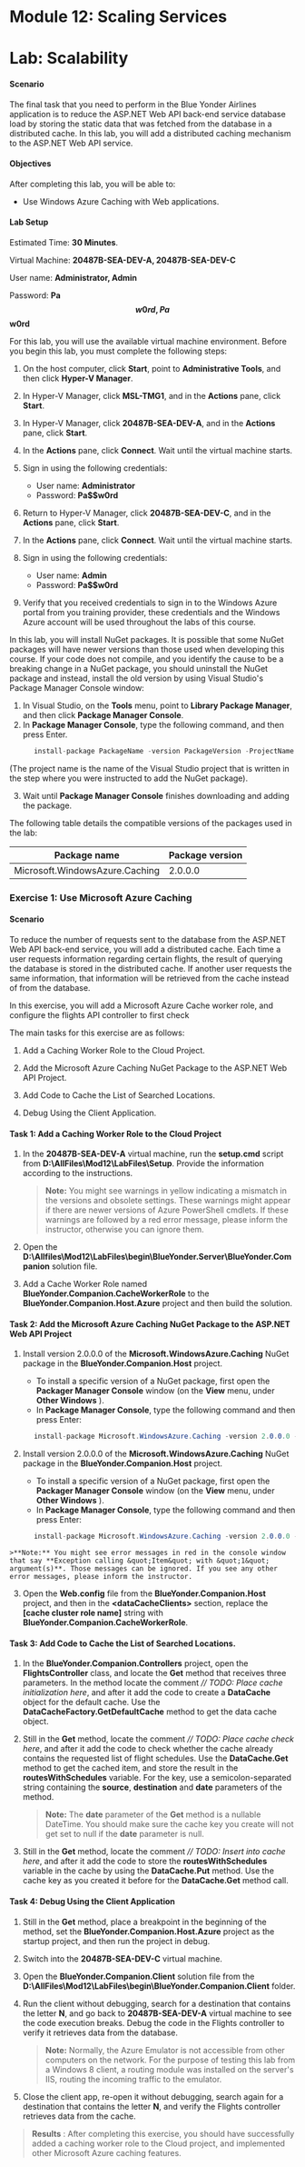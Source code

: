 # Module 12: Scaling Services

# Lab: Scalability

#### Scenario

The final task that you need to perform in the Blue Yonder Airlines application is to reduce the ASP.NET Web API back-end service database load by storing the static data that was fetched from the database in a distributed cache. In this lab, you will add a distributed caching mechanism to the ASP.NET Web API service.

#### Objectives

After completing this lab, you will be able to:

- Use Windows Azure Caching with Web applications.

#### Lab Setup

Estimated Time: **30 Minutes**.

Virtual Machine: **20487B-SEA-DEV-A, 20487B-SEA-DEV-C**

User name: **Administrator, Admin**

Password: **Pa$$w0rd, Pa$$w0rd**

For this lab, you will use the available virtual machine environment. Before you begin this lab, you must complete the following steps:

1. On the host computer, click **Start**, point to **Administrative Tools**, and then click **Hyper-V Manager**.
2. In Hyper-V Manager, click **MSL-TMG1**, and in the **Actions** pane, click **Start**.
3. In Hyper-V Manager, click **20487B-SEA-DEV-A**, and in the **Actions** pane, click **Start**.
4. In the **Actions** pane, click **Connect**. Wait until the virtual machine starts.
5. Sign in using the following credentials:

	- User name: **Administrator**
	- Password: **Pa$$w0rd**

6. Return to Hyper-V Manager, click **20487B-SEA-DEV-C**, and in the **Actions** pane, click **Start**.
7. In the **Actions** pane, click **Connect**. Wait until the virtual machine starts.
8. Sign in using the following credentials:

	- User name: **Admin**
	- Password: **Pa$$w0rd**

9. Verify that you received credentials to sign in to the Windows Azure portal from you training provider, these credentials and the Windows Azure account will be used throughout the labs of this course.

In this lab, you will install NuGet packages. It is possible that some NuGet packages will have newer versions than those used when developing this course. If your code does not compile, and you identify the cause to be a breaking change in a NuGet package, you should uninstall the NuGet package and instead, install the old version by using Visual Studio&#39;s Package Manager Console window:

1. In Visual Studio, on the **Tools** menu, point to **Library Package Manager**, and then click **Package Manager Console**.
2. In **Package Manager Console**, type the following command, and then press Enter.

  ```cs
		install-package PackageName -version PackageVersion -ProjectName ProjectName
```
(The project name is the name of the Visual Studio project that is written in the step where you were instructed to add the NuGet package).

3. Wait until **Package Manager Console** finishes downloading and adding the package.

The following table details the compatible versions of the packages used in the lab:

   | Package name | Package version |
   | --- | --- |
   | Microsoft.WindowsAzure.Caching | 2.0.0.0 |

### Exercise 1: Use Microsoft Azure Caching

#### Scenario

To reduce the number of requests sent to the database from the ASP.NET Web API back-end service, you will add a distributed cache. Each time a user requests information regarding certain flights, the result of querying the database is stored in the distributed cache. If another user requests the same information, that information will be retrieved from the cache instead of from the database.

In this exercise, you will add a Microsoft Azure Cache worker role, and configure the flights API controller to first check

The main tasks for this exercise are as follows:

1. Add a Caching Worker Role to the Cloud Project.

2. Add the Microsoft Azure Caching NuGet Package to the ASP.NET Web API Project.

3. Add Code to Cache the List of Searched Locations.

4. Debug Using the Client Application.

#### Task 1: Add a Caching Worker Role to the Cloud Project

1. In the **20487B-SEA-DEV-A** virtual machine, run the **setup.cmd** script from **D:\AllFiles\Mod12\LabFiles\Setup**. Provide the information according to the instructions.

   >**Note:** You might see warnings in yellow indicating a mismatch in the versions and obsolete settings. These warnings might appear if there are newer versions of Azure PowerShell cmdlets. If these warnings are followed by a red error message, please inform the instructor, otherwise you can ignore them.

2. Open the **D:\Allfiles\Mod12\LabFiles\begin\BlueYonder.Server\BlueYonder.Companion** solution file.
3. Add a Cache Worker Role named **BlueYonder.Companion.CacheWorkerRole** to the **BlueYonder.Companion.Host.Azure** project and then build the solution.

#### Task 2: Add the Microsoft Azure Caching NuGet Package to the ASP.NET Web API Project

1. Install version 2.0.0.0 of the **Microsoft.WindowsAzure.Caching** NuGet package in the **BlueYonder.Companion.Host** project.

	- To install a specific version of a NuGet package, first open the **Packager Manager Console** window (on the **View** menu, under **Other Windows** ).
	- In **Package Manager Console**, type the following command and then press Enter:

  ```cs
		install-package Microsoft.WindowsAzure.Caching -version 2.0.0.0 -ProjectName BlueYonder.Companion.Controllers
```
2. Install version 2.0.0.0 of the **Microsoft.WindowsAzure.Caching** NuGet package in the **BlueYonder.Companion.Host** project.

 	- To install a specific version of a NuGet package, first open the **Packager Manager Console** window (on the **View** menu, under **Other Windows** ).
 	- In **Package Manager Console**, type the following command and then press Enter:

  ```cs
		install-package Microsoft.WindowsAzure.Caching -version 2.0.0.0 -ProjectName BlueYonder.Companion.Host
```
    >**Note:** You might see error messages in red in the console window that say **Exception calling &quot;Item&quot; with &quot;1&quot; argument(s)**. Those messages can be ignored. If you see any other error messages, please inform the instructor.

3. Open the **Web.config** file from the **BlueYonder.Companion.Host** project, and then in the **&lt;dataCacheClients&gt;** section, replace the **[cache cluster role name]** string with **BlueYonder.Companion.CacheWorkerRole**.

#### Task 3: Add Code to Cache the List of Searched Locations.

1. In the **BlueYonder.Companion.Controllers** project, open the **FlightsController** class, and locate the **Get** method that receives three parameters. In the method locate the comment _// TODO: Place cache initialization here_, and after it add the code to create a **DataCache** object for the default cache. Use the **DataCacheFactory.GetDefaultCache** method to get the data cache object.
2. Still in the **Get** method, locate the comment _// TODO: Place cache check here_, and after it add the code to check whether the cache already contains the requested list of flight schedules. Use the **DataCache.Get** method to get the cached item, and store the result in the **routesWithSchedules** variable. For the key, use a semicolon-separated string containing the **source**, **destination** and **date** parameters of the method.

   >**Note:** The **date** parameter of the **Get** method is a nullable DateTime. You should make sure the cache key you create will not get set to null if the **date** parameter is null.

3. Still in the **Get** method, locate the comment _// TODO: Insert into cache here_, and after it add the code to store the **routesWithSchedules** variable in the cache by using the **DataCache.Put** method. Use the cache key as you created it before for the **DataCache.Get** method call.

#### Task 4: Debug Using the Client Application

1. Still in the **Get** method, place a breakpoint in the beginning of the method, set the **BlueYonder.Companion.Host.Azure** project as the startup project, and then run the project in debug.
2. Switch into the **20487B-SEA-DEV-C** virtual machine.
3. Open the **BlueYonder.Companion.Client** solution file from the **D:\AllFiles\Mod12\LabFiles\begin\BlueYonder.Companion.Client** folder.
4. Run the client without debugging, search for a destination that contains the letter **N**, and go back to **20487B-SEA-DEV-A** virtual machine to see the code execution breaks. Debug the code in the Flights controller to verify it retrieves data from the database.

   >**Note:** Normally, the Azure Emulator is not accessible from other computers on the network. For the purpose of testing this lab from a Windows 8 client, a routing module was installed on the server&#39;s IIS, routing the incoming traffic to the emulator.

5. Close the client app, re-open it without debugging, search again for a destination that contains the letter **N**, and verify the Flights controller retrieves data from the cache.

  >**Results** : After completing this exercise, you should have successfully added a caching worker role to the Cloud project, and implemented other Microsoft Azure caching features.